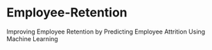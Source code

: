 # Employee-Retention
Improving Employee Retention by Predicting Employee Attrition Using Machine Learning 
